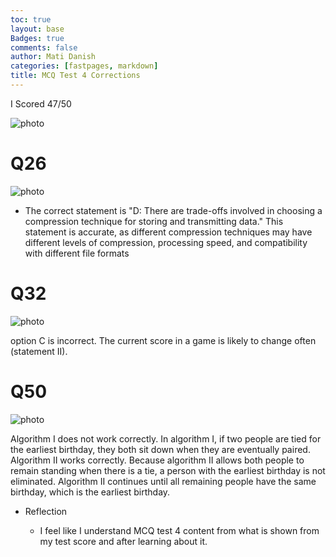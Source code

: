 ```yaml
---
toc: true
layout: base
Badges: true
comments: false
author: Mati Danish
categories: [fastpages, markdown]
title: MCQ Test 4 Corrections
---
```


I Scored 47/50

![photo](https://cdn.discordapp.com/attachments/914072417310232616/1092683917842198528/Screenshot_2023-04-03_at_10.35.40_PM.png)

# Q26

![photo](https://cdn.discordapp.com/attachments/914072417310232616/1092683768113942569/Screenshot_2023-04-03_at_10.35.03_PM.png)

- The correct statement is "D: There are trade-offs involved in choosing a compression technique for storing and transmitting data." This statement is accurate, as different compression techniques may have different levels of compression, processing speed, and compatibility with different file formats

# Q32

![photo](https://cdn.discordapp.com/attachments/914072417310232616/1092684781327765545/Screenshot_2023-04-03_at_10.39.04_PM.png)

option C is incorrect. The current score in a game is likely to change often (statement II).

# Q50

![photo](https://cdn.discordapp.com/attachments/914072417310232616/1092685034571440188/Screenshot_2023-04-03_at_10.40.05_PM.png)

Algorithm I does not work correctly. In algorithm I, if two people are tied for the earliest birthday, they both sit down when they are eventually paired. Algorithm II works correctly. Because algorithm II allows both people to remain standing when there is a tie, a person with the earliest birthday is not eliminated. Algorithm II continues until all remaining people have the same birthday, which is the earliest birthday.

- Reflection

    - I feel like I understand MCQ test 4 content from what is shown from my test score and after learning about it.

